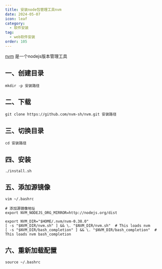 ```yaml
---
title: 安装node包管理工具nvm
date: 2024-05-07
icon: leaf
category:
  - 软件安装
tag:
  - web软件安装
order: 105
---
```


[nvm](https://nvm.uihtm.com/) 是一个nodejs版本管理工具

<!-- more -->

## 一、创建目录

```
mkdir -p 安装路径
```

## 二、下载

```
git clone https://github.com/nvm-sh/nvm.git 安装路径
```

## 三、切换目录

```
cd 安装路径
```

## 四、安装

```
./install.sh 
```

## 五、添加源镜像

```
vim ~/.bashrc

# 添加源镜像地址
export NVM_NODEJS_ORG_MIRROR=http://nodejs.org/dist

export NVM_DIR="$HOME/.nvm/nvm-0.38.0"
[ -s "$NVM_DIR/nvm.sh" ] && \. "$NVM_DIR/nvm.sh"  # This loads nvm
[ -s "$NVM_DIR/bash_completion" ] && \. "$NVM_DIR/bash_completion"  # This loads nvm bash_completion
```

## 六、重新加载配置

```
source ~/.bashrc
```

